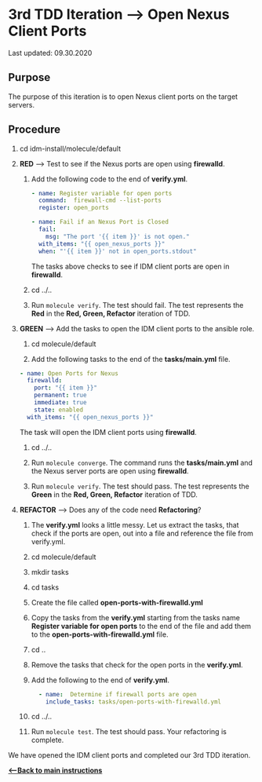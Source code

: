 # 3rd TDD Iteration -->  Open Nexus Client Ports

Last updated: 09.30.2020

## Purpose

The purpose of this iteration is to open Nexus client ports on the target servers.

## Procedure
1. cd idm-install/molecule/default

1. **RED** --> Test to see if the Nexus ports are open using **firewalld**.
    
    1. Add the following code to the end of **verify.yml**.
        
        ```yaml
        - name: Register variable for open ports
          command:  firewall-cmd --list-ports
          register: open_ports
    
        - name: Fail if an Nexus Port is Closed
          fail:
            msg: "The port '{{ item }}' is not open."
          with_items: "{{ open_nexus_ports }}"
          when: "'{{ item }}' not in open_ports.stdout"
        ```
           
        The tasks above checks to see if IDM client ports are open
        in **firewalld**.
    1. cd ../..
    1. Run `molecule verify`.  The test should fail.  The test represents
       the **Red** in the **Red, Green, Refactor** iteration of TDD.

1. **GREEN** --> Add the tasks to open the IDM client ports to the ansible role.
     
    1. cd molecule/default
        
    1. Add the following tasks to the end of the **tasks/main.yml** file.
        
    ```yaml
    - name: Open Ports for Nexus
      firewalld:
        port: "{{ item }}"
        permanent: true
        immediate: true
        state: enabled
      with_items: "{{ open_nexus_ports }}"
    ```   
           
    The task will open the IDM client ports using **firewalld**.
        
    1. cd ../..
    
    1. Run `molecule converge`.  The command runs the **tasks/main.yml**
    and the Nexus server ports are open using **firewalld**.
    
    1. Run `molecule verify`. The test should pass.  The test represents
    the **Green** in the **Red, Green, Refactor** iteration of TDD.

1. **REFACTOR** --> Does any of the code need **Refactoring**?

    1. The **verify.yml** looks a little messy.  Let us extract the
       tasks, that check if the ports are open, out into a file and reference 
       the file from verify.yml.
        
    1. cd molecule/default
        
    1. mkdir tasks
        
    1. cd tasks
        
    1. Create the file called **open-ports-with-firewalld.yml**
    
    1. Copy the tasks from the **verify.yml** starting from the tasks name 
       **Register variable for open ports** to the end of the file and add 
       them to the **open-ports-with-firewalld.yml** file.
        
    1. cd ..
        
    1. Remove the tasks that check for the open ports in the **verify.yml**.
        
    1. Add the following to the end of **verify.yml**.
        
        ```yaml
          - name:  Determine if firewall ports are open
            include_tasks: tasks/open-ports-with-firewalld.yml
       ```          
           
    1. cd ../..
    1. Run `molecule test`.  The test should pass.  Your refactoring is complete.

We have opened the IDM client ports and completed our 3rd TDD iteration.

[**<--Back to main instructions**](../readme.md#3rdTDD)